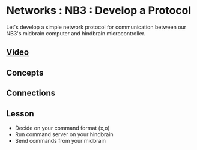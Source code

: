 # Networks : NB3 : Develop a Protocol
Let's develop a simple network protocol for communication between our NB3's midbrain computer and hindbrain microcontroller.

## [Video]()

## Concepts

## Connections

## Lesson
- Decide on your command format (x,o)
- Run command server on your hindbrain
- Send commands from your midbrain